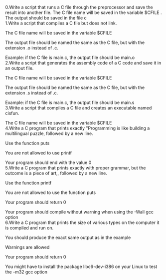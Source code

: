 0.Write a script that runs a C file through the preprocessor and save the result into another file.
The C file name will be saved in the variable $CFILE .
The output should be saved in the file c<br/>
1.Write a script that compiles a C file but does not link.



The C file name will be saved in the variable $CFILE

The output file should be named the same as the C file, but with the extension .o instead of .c.

Example: if the C file is main.c, the output file should be main.o<br/>
2.Write a script that generates the assembly code of a C code and save it in an output file.



The C file name will be saved in the variable $CFILE

The output file should be named the same as the C file, but with the extension .s instead of .c.

Example: if the C file is main.c, the output file should be main.s<br/>
3.Write a script that compiles a C file and creates an executable named cisfun.



The C file name will be saved in the variable $CFILE<br/>
4.Write a C program that prints exactly "Programming is like building a multilingual puzzle, followed by a new line.



Use the function puts

You are not allowed to use printf

Your program should end with the value 0<br/>
5.Write a C program that prints exactly with proper grammar, but the outcome is a piece of art,, followed by a new line.



Use the function printf

You are not allowed to use the function puts

Your program should return 0

Your program should compile without warning when using the -Wall gcc option<br/>
6.Write a C program that prints the size of various types on the computer it is compiled and run on.



You should produce the exact same output as in the example

Warnings are allowed

Your program should return 0

You might have to install the package libc6-dev-i386 on your Linux to test the -m32 gcc option<br/>
